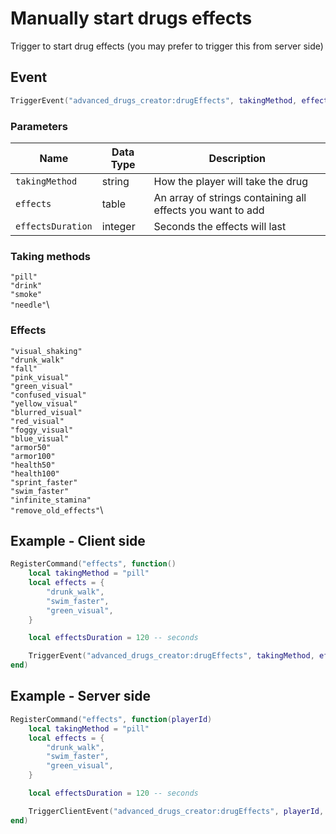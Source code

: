 # Manually start drugs effects

Trigger to start drug effects (you may prefer to trigger this from server side)

## Event

```lua
TriggerEvent("advanced_drugs_creator:drugEffects", takingMethod, effects, effectsDuration)
```

### Parameters

| Name              | Data Type | Description                                                |
| ----------------- | --------- | ---------------------------------------------------------- |
| `takingMethod`    | string    | How the player will take the drug                          |
| `effects`         | table     | An array of strings containing all effects you want to add |
| `effectsDuration` | integer   | Seconds the effects will last                              |

### Taking methods

`"pill"`\
`"drink"`\
`"smoke"`\
`"needle"`\


### Effects

`"visual_shaking"`\
`"drunk_walk"`\
`"fall"`\
`"pink_visual"`\
`"green_visual"`\
`"confused_visual"`\
`"yellow_visual"`\
`"blurred_visual"`\
`"red_visual"`\
`"foggy_visual"`\
`"blue_visual"`\
`"armor50"`\
`"armor100"`\
`"health50"`\
`"health100"`\
`"sprint_faster"`\
`"swim_faster"`\
`"infinite_stamina"`\
`"remove_old_effects"`\


## Example - Client side

```lua
RegisterCommand("effects", function() 
    local takingMethod = "pill"
    local effects = {
        "drunk_walk",
        "swim_faster",
        "green_visual",
    }

    local effectsDuration = 120 -- seconds

    TriggerEvent("advanced_drugs_creator:drugEffects", takingMethod, effects, effectsDuration)
end)
```

## Example - Server side

```lua
RegisterCommand("effects", function(playerId) 
    local takingMethod = "pill"
    local effects = {
        "drunk_walk",
        "swim_faster",
        "green_visual",
    }

    local effectsDuration = 120 -- seconds

    TriggerClientEvent("advanced_drugs_creator:drugEffects", playerId, takingMethod, effects, effectsDuration)
end)
```
